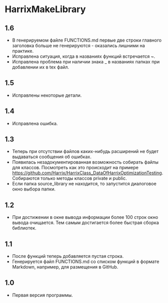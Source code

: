 HarrixMakeLibrary
=================

1.6
---
 * В генерируемом файле FUNCTIONS.md первые две строки главного заголовка больше не генерируются - оказались лишними на практике.
 * Исправлена ситуация, когда в названиях функций встречается ~.
 * Исправлена проблема при наличии знака _ в названиях папках при добавлении их в tex файл.

1.5
---
 * Исправлены некоторые детали.

1.4
---
 * Исправлена ошибка.

1.3
---
 * Теперь при отсутствии файлов каких-нибудь расширений не будет выдаваться сообщения об ошибках.
 * Появилась незадокументированная возможность собирать файлы для классов. Посмотреть как это происходит на примере https://github.com/Harrix/HarrixClass_DataOfHarrixOptimizationTesting. Собираются только методы классов private и public.
 * Если папка source_library не находится, то запустится диалоговое окно выбора папки.

1.2
---
 * При достижении в окне вывода информации более 100 строк окно вывода очищается. Тем самым достигается более быстрая сборка библиотек.

1.1
---
 * После функций теперь добавляется пустая строка.
 * Генерируется файл FUNCTIONS.md со списком функций в формате Markdown, например, для размещения в GitHub.

1.0
---
 * Первая версия программы.